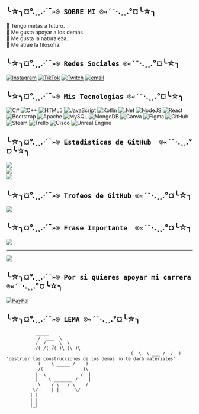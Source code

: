## ╰☆╮¤°.¸¸.·´¯`»® SOBRE MI ®«´¯`·.¸¸.°¤╰☆╮ 
🔭 Tengo metas a futuro. <br>🤝 Me gusta apoyar a los demás.<br>🌱 Me gusta la naturaleza. <br>💬 Me atrae la filosofía. 


## ╰☆╮¤°.¸¸.·´¯`»® Redes Sociales ®«´¯`·.¸¸.°¤╰☆╮ 
[![Instagram](https://img.shields.io/badge/Instagram-%23E4405F.svg?logo=Instagram&logoColor=white)](https://instagram.com/gabxlatte) [![TikTok](https://img.shields.io/badge/TikTok-%23000000.svg?logo=TikTok&logoColor=white)](https://tiktok.com/@gabalex.q) [![Twitch](https://img.shields.io/badge/Twitch-%239146FF.svg?logo=Twitch&logoColor=white)](https://twitch.tv/alexgrew) [![email](https://img.shields.io/badge/Email-D14836?logo=gmail&logoColor=white)](mailto:gaboquintana10@gmail.com) 


## ╰☆╮¤°.¸¸.·´¯`»® Mis Tecnologias ®«´¯`·.¸¸.°¤╰☆╮ 
![C#](https://img.shields.io/badge/c%23-%23239120.svg?style=for-the-badge&logo=csharp&logoColor=white) ![C++](https://img.shields.io/badge/c++-%2300599C.svg?style=for-the-badge&logo=c%2B%2B&logoColor=white) ![HTML5](https://img.shields.io/badge/html5-%23E34F26.svg?style=for-the-badge&logo=html5&logoColor=white) ![JavaScript](https://img.shields.io/badge/javascript-%23323330.svg?style=for-the-badge&logo=javascript&logoColor=%23F7DF1E) ![Kotlin](https://img.shields.io/badge/kotlin-%237F52FF.svg?style=for-the-badge&logo=kotlin&logoColor=white) ![.Net](https://img.shields.io/badge/.NET-5C2D91?style=for-the-badge&logo=.net&logoColor=white) ![NodeJS](https://img.shields.io/badge/node.js-6DA55F?style=for-the-badge&logo=node.js&logoColor=white) ![React](https://img.shields.io/badge/react-%2320232a.svg?style=for-the-badge&logo=react&logoColor=%2361DAFB) ![Bootstrap](https://img.shields.io/badge/bootstrap-%238511FA.svg?style=for-the-badge&logo=bootstrap&logoColor=white) ![Apache](https://img.shields.io/badge/apache-%23D42029.svg?style=for-the-badge&logo=apache&logoColor=white) ![MySQL](https://img.shields.io/badge/mysql-4479A1.svg?style=for-the-badge&logo=mysql&logoColor=white) ![MongoDB](https://img.shields.io/badge/MongoDB-%234ea94b.svg?style=for-the-badge&logo=mongodb&logoColor=white) ![Canva](https://img.shields.io/badge/Canva-%2300C4CC.svg?style=for-the-badge&logo=Canva&logoColor=white) ![Figma](https://img.shields.io/badge/figma-%23F24E1E.svg?style=for-the-badge&logo=figma&logoColor=white) ![GitHub](https://img.shields.io/badge/github-%23121011.svg?style=for-the-badge&logo=github&logoColor=white) ![Steam](https://img.shields.io/badge/steam-%23000000.svg?style=for-the-badge&logo=steam&logoColor=white) ![Trello](https://img.shields.io/badge/Trello-%23026AA7.svg?style=for-the-badge&logo=Trello&logoColor=white) ![Cisco](https://img.shields.io/badge/cisco-%23049fd9.svg?style=for-the-badge&logo=cisco&logoColor=black) ![Unreal Engine](https://img.shields.io/badge/unrealengine-%23313131.svg?style=for-the-badge&logo=unrealengine&logoColor=white)

## ╰☆╮¤°.¸¸.·´¯`»® Estadisticas de GitHub  ®«´¯`·.¸¸.°¤╰☆╮ 
![](https://github-readme-stats.vercel.app/api?username=Gabrix-G&theme=shadow_red&hide_border=false&include_all_commits=true&count_private=true)<br/>
![](https://github-readme-streak-stats.herokuapp.com/?user=Gabrix-G&theme=shadow_red&hide_border=false)<br/>
![](https://github-readme-stats.vercel.app/api/top-langs/?username=Gabrix-G&theme=shadow_red&hide_border=false&include_all_commits=true&count_private=true&layout=compact)


## ╰☆╮¤°.¸¸.·´¯`»® Trofeos de GitHub ®«´¯`·.¸¸.°¤╰☆╮ 
![](https://github-profile-trophy.vercel.app/?username=Gabrix-G&theme=shadow_red&no-frame=false&no-bg=true&margin-w=4)


## ╰☆╮¤°.¸¸.·´¯`»® Frase Importante  ®«´¯`·.¸¸.°¤╰☆╮ 
![](https://quotes-github-readme.vercel.app/api?type=horizontal&theme=tokyonight)

---
[![](https://visitcount.itsvg.in/api?id=Gabrix-G&icon=6&color=4)](https://visitcount.itsvg.in)


## ╰☆╮¤°.¸¸.·´¯`»® Por si quieres apoyar mi carrera ®«´¯`·.¸¸.°¤╰☆╮ 
  [![PayPal](https://img.shields.io/badge/PayPal-00457C?style=for-the-badge&logo=paypal&logoColor=white)](https://paypal.me/GabrixXY) 

  
<!-- Proudly created with GPRM ( https://gprm.itsvg.in ) -->

## ╰☆╮¤°.¸¸.·´¯`»® LEMA ®«´¯`·.¸¸.°¤╰☆╮ 

               _____
                /  ___  \
               /  /  _  \  \
               /( /( /(_)\ )\ )\
                                                   (  \  \ ___ /  /  )  "destruir las construcciones de los demás no te dará materiales"
                (    \ _____ /    )
                /(               )\
               |  \             /  |
               |    \ _______ /    |
                \    / \   / \    /
              \/     | |      \/
             | |
             | |
             |_|
